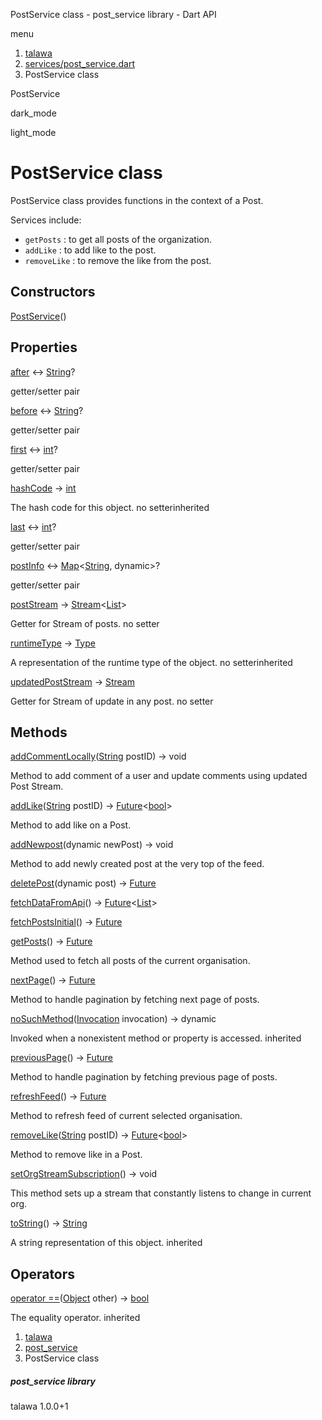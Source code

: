 




PostService class - post\_service library - Dart API







menu

1. [talawa](../index.html)
2. [services/post\_service.dart](../file-___home_harshil_Desktop_open-source_palisadoes_talawa_lib_services_post_service/)
3. PostService class

PostService


dark\_mode

light\_mode




# PostService class


PostService class provides functions in the context of a Post.

Services include:

* `getPosts` : to get all posts of the organization.
* `addLike` : to add like to the post.
* `removeLike` : to remove the like from the post.

## Constructors

[PostService](../file-___home_harshil_Desktop_open-source_palisadoes_talawa_lib_services_post_service/PostService/PostService.html)()




## Properties

[after](../file-___home_harshil_Desktop_open-source_palisadoes_talawa_lib_services_post_service/PostService/after.html)
↔ [String](https://api.flutter.dev/flutter/dart-core/String-class.html)?

getter/setter pair

[before](../file-___home_harshil_Desktop_open-source_palisadoes_talawa_lib_services_post_service/PostService/before.html)
↔ [String](https://api.flutter.dev/flutter/dart-core/String-class.html)?

getter/setter pair

[first](../file-___home_harshil_Desktop_open-source_palisadoes_talawa_lib_services_post_service/PostService/first.html)
↔ [int](https://api.flutter.dev/flutter/dart-core/int-class.html)?

getter/setter pair

[hashCode](https://api.flutter.dev/flutter/dart-core/Object/hashCode.html)
→ [int](https://api.flutter.dev/flutter/dart-core/int-class.html)

The hash code for this object.
no setterinherited

[last](../file-___home_harshil_Desktop_open-source_palisadoes_talawa_lib_services_post_service/PostService/last.html)
↔ [int](https://api.flutter.dev/flutter/dart-core/int-class.html)?

getter/setter pair

[postInfo](../file-___home_harshil_Desktop_open-source_palisadoes_talawa_lib_services_post_service/PostService/postInfo.html)
↔ [Map](https://api.flutter.dev/flutter/dart-core/Map-class.html)<[String](https://api.flutter.dev/flutter/dart-core/String-class.html), dynamic>?

getter/setter pair

[postStream](../file-___home_harshil_Desktop_open-source_palisadoes_talawa_lib_services_post_service/PostService/postStream.html)
→ [Stream](https://api.flutter.dev/flutter/dart-core/Stream-class.html)<[List](https://api.flutter.dev/flutter/dart-core/List-class.html)>

Getter for Stream of posts.
no setter

[runtimeType](https://api.flutter.dev/flutter/dart-core/Object/runtimeType.html)
→ [Type](https://api.flutter.dev/flutter/dart-core/Type-class.html)

A representation of the runtime type of the object.
no setterinherited

[updatedPostStream](../file-___home_harshil_Desktop_open-source_palisadoes_talawa_lib_services_post_service/PostService/updatedPostStream.html)
→ [Stream](https://api.flutter.dev/flutter/dart-core/Stream-class.html)

Getter for Stream of update in any post.
no setter



## Methods

[addCommentLocally](../file-___home_harshil_Desktop_open-source_palisadoes_talawa_lib_services_post_service/PostService/addCommentLocally.html)([String](https://api.flutter.dev/flutter/dart-core/String-class.html) postID)
→ void


Method to add comment of a user and update comments using updated Post Stream.

[addLike](../file-___home_harshil_Desktop_open-source_palisadoes_talawa_lib_services_post_service/PostService/addLike.html)([String](https://api.flutter.dev/flutter/dart-core/String-class.html) postID)
→ [Future](https://api.flutter.dev/flutter/dart-core/Future-class.html)<[bool](https://api.flutter.dev/flutter/dart-core/bool-class.html)>


Method to add like on a Post.

[addNewpost](../file-___home_harshil_Desktop_open-source_palisadoes_talawa_lib_services_post_service/PostService/addNewpost.html)(dynamic newPost)
→ void


Method to add newly created post at the very top of the feed.

[deletePost](../file-___home_harshil_Desktop_open-source_palisadoes_talawa_lib_services_post_service/PostService/deletePost.html)(dynamic post)
→ [Future](https://api.flutter.dev/flutter/dart-core/Future-class.html)



[fetchDataFromApi](../file-___home_harshil_Desktop_open-source_palisadoes_talawa_lib_services_post_service/PostService/fetchDataFromApi.html)()
→ [Future](https://api.flutter.dev/flutter/dart-core/Future-class.html)<[List](https://api.flutter.dev/flutter/dart-core/List-class.html)>



[fetchPostsInitial](../file-___home_harshil_Desktop_open-source_palisadoes_talawa_lib_services_post_service/PostService/fetchPostsInitial.html)()
→ [Future](https://api.flutter.dev/flutter/dart-core/Future-class.html)<void>



[getPosts](../file-___home_harshil_Desktop_open-source_palisadoes_talawa_lib_services_post_service/PostService/getPosts.html)()
→ [Future](https://api.flutter.dev/flutter/dart-core/Future-class.html)<void>


Method used to fetch all posts of the current organisation.

[nextPage](../file-___home_harshil_Desktop_open-source_palisadoes_talawa_lib_services_post_service/PostService/nextPage.html)()
→ [Future](https://api.flutter.dev/flutter/dart-core/Future-class.html)<void>


Method to handle pagination by fetching next page of posts.

[noSuchMethod](https://api.flutter.dev/flutter/dart-core/Object/noSuchMethod.html)([Invocation](https://api.flutter.dev/flutter/dart-core/Invocation-class.html) invocation)
→ dynamic


Invoked when a nonexistent method or property is accessed.
inherited

[previousPage](../file-___home_harshil_Desktop_open-source_palisadoes_talawa_lib_services_post_service/PostService/previousPage.html)()
→ [Future](https://api.flutter.dev/flutter/dart-core/Future-class.html)<void>


Method to handle pagination by fetching previous page of posts.

[refreshFeed](../file-___home_harshil_Desktop_open-source_palisadoes_talawa_lib_services_post_service/PostService/refreshFeed.html)()
→ [Future](https://api.flutter.dev/flutter/dart-core/Future-class.html)<void>


Method to refresh feed of current selected organisation.

[removeLike](../file-___home_harshil_Desktop_open-source_palisadoes_talawa_lib_services_post_service/PostService/removeLike.html)([String](https://api.flutter.dev/flutter/dart-core/String-class.html) postID)
→ [Future](https://api.flutter.dev/flutter/dart-core/Future-class.html)<[bool](https://api.flutter.dev/flutter/dart-core/bool-class.html)>


Method to remove like in a Post.

[setOrgStreamSubscription](../file-___home_harshil_Desktop_open-source_palisadoes_talawa_lib_services_post_service/PostService/setOrgStreamSubscription.html)()
→ void


This method sets up a stream that constantly listens to change in current org.

[toString](https://api.flutter.dev/flutter/dart-core/Object/toString.html)()
→ [String](https://api.flutter.dev/flutter/dart-core/String-class.html)


A string representation of this object.
inherited



## Operators

[operator ==](https://api.flutter.dev/flutter/dart-core/Object/operator_equals.html)([Object](https://api.flutter.dev/flutter/dart-core/Object-class.html) other)
→ [bool](https://api.flutter.dev/flutter/dart-core/bool-class.html)


The equality operator.
inherited



 


1. [talawa](../index.html)
2. [post\_service](../file-___home_harshil_Desktop_open-source_palisadoes_talawa_lib_services_post_service/)
3. PostService class

##### post\_service library





talawa
1.0.0+1






